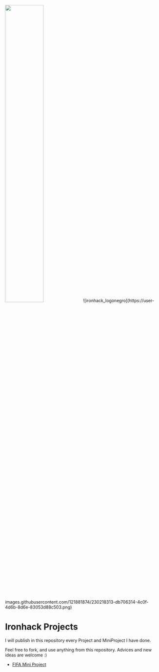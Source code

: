 <img src="[https://user-images.githubusercontent.com/16319829/81180309-2b51f000-8fee-11ea-8a78-ddfe8c3412a7.png](https://user-images.githubusercontent.com/121881874/230218313-db706314-4c0f-4d6b-8d6e-83053d88c503.png)" width=50% height=50%>
![ironhack_logonegro](https://user-images.githubusercontent.com/121881874/230218313-db706314-4c0f-4d6b-8d6e-83053d88c503.png)

# Ironhack Projects

I will publish in this repository every Project and MiniProject I have done.

Feel free to fork, and use anything from this repository.
Advices and new ideas are welcome :)

- [FIFA Mini Project](https://github.com/jesus-jpeg/IronhackProjects/tree/main/FIFA-project)

